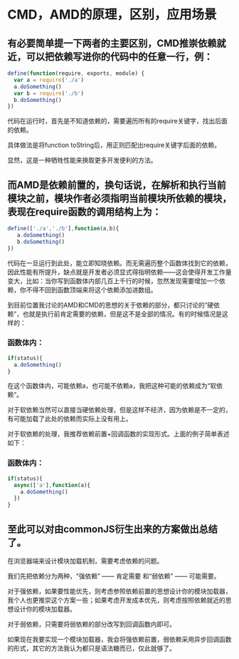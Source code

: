 # CMD，AMD的原理，区别，应用场景

 ## 有必要简单提一下两者的主要区别，CMD推崇依赖就近，可以把依赖写进你的代码中的任意一行，例： 
 
```jsx
define(function(require, exports, module) {
  var a = require('./a')
  a.doSomething()
  var b = require('./b')
  b.doSomething()
})
```

代码在运行时，首先是不知道依赖的，需要遍历所有的require关键字，找出后面的依赖。

具体做法是将function toString后，用正则匹配出require关键字后面的依赖。

显然，这是一种牺牲性能来换取更多开发便利的方法。

## 而AMD是依赖前置的，换句话说，在解析和执行当前模块之前，模块作者必须指明当前模块所依赖的模块，表现在require函数的调用结构上为：

```jsx
define(['./a','./b'],function(a,b){
   a.doSomething()
   b.doSomething()
})
```

代码在一旦运行到此处，能立即知晓依赖。而无需遍历整个函数体找到它的依赖，因此性能有所提升，缺点就是开发者必须显式得指明依赖——这会使得开发工作量变大，比如：当你写到函数体内部几百上千行的时候，忽然发现需要增加一个依赖，你不得不回到函数顶端来将这个依赖添加进数组。

到目前位置我讨论的AMD和CMD的思想的关于依赖的部分，都只讨论的“硬依赖”，也就是执行前肯定需要的依赖，但是这不是全部的情况。有的时候情况是这样的：

### 函数体内：

```jsx
if(status){
  a.doSomething()
}
```

在这个函数体内，可能依赖a，也可能不依赖a，我把这种可能的依赖成为“软依赖”。

对于软依赖当然可以直接当硬依赖处理，但是这样不经济，因为依赖是不一定的，有可能加载了此处的依赖而实际上没有用上。

对于软依赖的处理，我推荐依赖前置+回调函数的实现形式。上面的例子简单表述如下：

### 函数体内：

```jsx
if(status){
  async(['a'],function(a){
    a.doSomething()
  })
}
```

## 至此可以对由commonJS衍生出来的方案做出总结了。

在浏览器端来设计模块加载机制，需要考虑依赖的问题。

我们先把依赖分为两种，“强依赖” —— 肯定需要 和“弱依赖” —— 可能需要。

对于强依赖，如果要性能优先，则考虑参照依赖前置的思想设计你的模块加载器，我个人也更推崇这个方案一些；如果考虑开发成本优先，则考虑按照依赖就近的思想设计你的模块加载器。

对于弱依赖，只需要将弱依赖的部分改写到回调函数内即可。

如果现在我要实现一个模块加载器，我会将强依赖前置，弱依赖采用异步回调函数的形式，其它的方法我认为都只是语法糖而已，仅此就够了。
